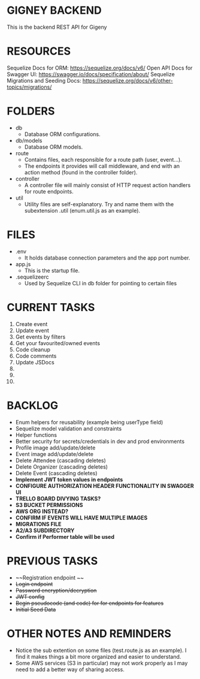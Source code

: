 # GIGNEY BACKEND
This is the backend REST API for Gigeny


# RESOURCES
Sequelize Docs for ORM:
https://sequelize.org/docs/v6/
Open API Docs for Swagger UI:
https://swagger.io/docs/specification/about/
Sequelize Migrations and Seeding Docs:
https://sequelize.org/docs/v6/other-topics/migrations/


# FOLDERS
- db
    - Database ORM configurations.
- db/models 
    - Database ORM models. 
- route 
    - Contains files, each responsible for a route path (user, event...). 
    - The endpoints it provides will call middleware, and end with an action method (found in the controller folder).
- controller
    - A controller file will mainly consist of HTTP request action handlers for route endpoints.
- util
    - Utility files are self-explanatory. Try and name them with the subextension .util (enum.util.js as an example).


# FILES
- .env 
    - It holds database connection parameters and the app port number.
- app.js 
    - This is the startup file.
- .sequelizeerc
    - Used by Sequelize CLI in db folder for pointing to certain files


# CURRENT TASKS
1. Create event
2. Update event 
3. Get events by filters
4. Get your favourited/owned events
5. Code cleanup
6. Code comments
7. Update JSDocs
8. 
9. 
10. 

# BACKLOG
- Enum helpers for reusability (example being userType field)
- Sequelize model validation and constraints
- Helper functions
- Better security for secrets/credentials in dev and prod environments
- Profile image add/update/delete
- Event image add/update/delete
- Delete Attendee (cascading deletes)
- Delete Organizer (cascading deletes)
- Delete Event (cascading deletes)
- **Implement JWT token values in endpoints**
- **CONFIGURE AUTHORIZATION HEADER FUNCTIONALITY IN SWAGGER UI**
- **TRELLO BOARD DIVYING TASKS?**
- **S3 BUCKET PERMISSIONS**
- **AWS ORG INSTEAD?**
- **CONFIRM IF EVENTS WILL HAVE MULTIPLE IMAGES**
- **MIGRATIONS FILE**
- **A2/A3 SUBDIRECTORY**
- **Confirm if Performer table will be used**



# PREVIOUS TASKS
- ~~Registration endpoint ~~
- ~~Login endpoint~~
- ~~Password encryption/decryption~~
- ~~JWT config~~
- ~~Begin pseudocode (and code) for for endpoints for features~~
- ~~Initial Seed Data~~





# OTHER NOTES AND REMINDERS
- Notice the sub extention on some files (test.route.js as an example). I find it makes things a bit more organized and easier to understand.
- Some AWS services (S3 in particular) may not work properly as I may need to add a better way of sharing access.